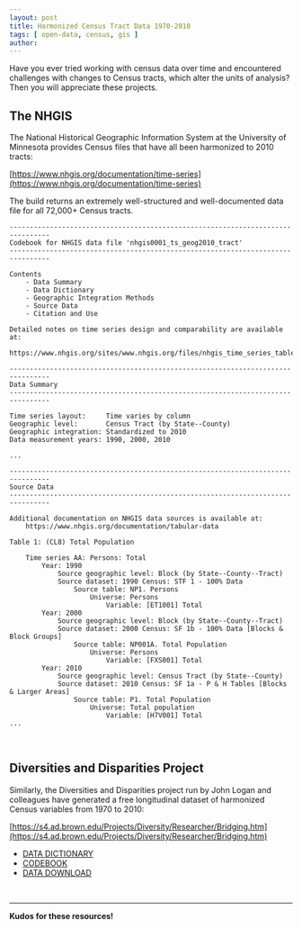 ```yaml
---
layout: post
title: Harmonized Census Tract Data 1970-2010
tags: [ open-data, census, gis ]
author:
---
```


Have you ever tried working with census data over time and encountered challenges with changes to Census tracts, which alter the units of analysis? Then you will appreciate these projects.

## The NHGIS

The National Historical Geographic Information System at the University of Minnesota provides Census files that have all been harmonized to 2010 tracts:

[https://www.nhgis.org/documentation/time-series](https://www.nhgis.org/documentation/time-series)

The build returns an extremely well-structured and well-documented data file for all 72,000+ Census tracts.

```
--------------------------------------------------------------------------------
Codebook for NHGIS data file 'nhgis0001_ts_geog2010_tract'
--------------------------------------------------------------------------------
 
Contents
    - Data Summary
    - Data Dictionary
    - Geographic Integration Methods
    - Source Data
    - Citation and Use
 
Detailed notes on time series design and comparability are available at: 
    https://www.nhgis.org/sites/www.nhgis.org/files/nhgis_time_series_tables.pdf 
 
--------------------------------------------------------------------------------
Data Summary
--------------------------------------------------------------------------------
 
Time series layout:     Time varies by column
Geographic level:       Census Tract (by State--County)
Geographic integration: Standardized to 2010
Data measurement years: 1990, 2000, 2010

...

--------------------------------------------------------------------------------
Source Data
--------------------------------------------------------------------------------
 
Additional documentation on NHGIS data sources is available at:
    https://www.nhgis.org/documentation/tabular-data

Table 1: (CL8) Total Population
 
    Time series AA: Persons: Total
        Year: 1990
            Source geographic level: Block (by State--County--Tract)
            Source dataset: 1990 Census: STF 1 - 100% Data
                Source table: NP1. Persons
                    Universe: Persons
                        Variable: [ET1001] Total
        Year: 2000
            Source geographic level: Block (by State--County--Tract)
            Source dataset: 2000 Census: SF 1b - 100% Data [Blocks & Block Groups]
                Source table: NP001A. Total Population
                    Universe: Persons
                        Variable: [FXS001] Total
        Year: 2010
            Source geographic level: Census Tract (by State--County)
            Source dataset: 2010 Census: SF 1a - P & H Tables [Blocks & Larger Areas]
                Source table: P1. Total Population
                    Universe: Total population
                        Variable: [H7V001] Total
...

```

<br>

## Diversities and Disparities Project

Similarly, the Diversities and Disparities project run by John Logan and colleagues have generated a free longitudinal dataset of harmonized Census variables from 1970 to 2010:

[https://s4.ad.brown.edu/Projects/Diversity/Researcher/Bridging.htm](https://s4.ad.brown.edu/Projects/Diversity/Researcher/Bridging.htm)

* [DATA DICTIONARY](https://s4.ad.brown.edu/projects/diversity/Researcher/List%20of%20Available%20Variables.pdf)  
* [CODEBOOK](https://s4.ad.brown.edu/projects/diversity/Researcher/LTBDDload/Dfiles/codebooks.pdf)   
* [DATA DOWNLOAD](https://s4.ad.brown.edu/projects/diversity/Researcher/LTBDDload/Default.aspx)  

<br> 

----------

**Kudos for these resources!**

<br><br>


